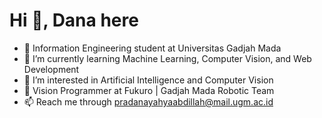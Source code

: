 # Hi 👋, Dana here

- 🔭 Information Engineering student at Universitas Gadjah Mada
- 🌱 I’m currently learning Machine Learning, Computer Vision, and Web Development
- 👀 I’m interested in Artificial Intelligence and Computer Vision
- 🤖 Vision Programmer at Fukuro | Gadjah Mada Robotic Team
- 📫 Reach me through pradanayahyaabdillah@mail.ugm.ac.id
